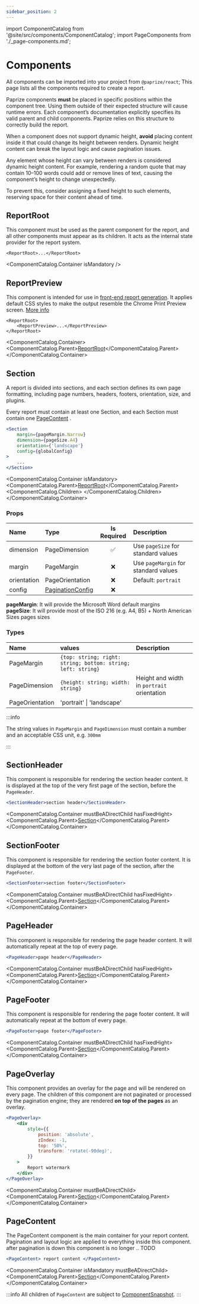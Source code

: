 ```yaml
---
sidebar_position: 2
---
```


import ComponentCatalog from '@site/src/components/ComponentCatalog';
import PageComponents from './\_page-components.md';

# Components

All components can be imported into your project from `@paprize/react`; This page lists all the components required to create a report.

Paprize components **must** be placed in specific positions within the component tree.
Using them outside of their expected structure will cause runtime errors.
Each component’s documentation explicitly specifies its valid parent and child components.
Paprize relies on this structure to correctly build the report.

When a component does not support dynamic height, **avoid** placing content inside it that could change its height between renders.
Dynamic height content can break the layout logic and cause pagination issues.

Any element whose height can vary between renders is considered dynamic height content.
For example, rendering a random quote that may contain 10–100 words could add or remove lines of text, causing the component’s height to change unexpectedly.

To prevent this, consider assigning a fixed height to such elements, reserving space for their content ahead of time.

## ReportRoot

This component must be used as the parent component for the report, and all other components must appear as its children. It acts as the internal state provider for the report system.

```
<ReportRoot>...</ReportRoot>
```

<ComponentCatalog.Container isMandatory />

## ReportPreview

This component is intended for use in [front-end report generation](/report-generation.md). It applies default CSS styles to make the output resemble the Chrome Print Preview screen. [More info](/react/report-preview.md)

```
<ReportRoot>
    <ReportPreview>...</ReportPreview>
</ReportRoot>
```

<ComponentCatalog.Container>
<ComponentCatalog.Parent>[ReportRoot](#reportroot)</ComponentCatalog.Parent>
</ComponentCatalog.Container>

## Section

A report is divided into sections, and each section defines its own page formatting, including page numbers, headers, footers, orientation, size, and plugins.

Every report must contain at least one Section, and each Section must contain one [PageContent](#pagecontent)
.

```jsx
<Section
    margin={pageMargin.Narrow}
    dimension={pageSize.A4}
    orientation={'landscape'}
    config={globalConfig}
>
    ...
</Section>
```

<ComponentCatalog.Container isMandatory>
<ComponentCatalog.Parent>[ReportRoot](#reportroot)</ComponentCatalog.Parent>
<ComponentCatalog.Children>
<PageComponents />
</ComponentCatalog.Children>
</ComponentCatalog.Container>

### Props

| Name        | Type                                  | Is Required | Description                          |
| :---------- | :------------------------------------ | :---------: | :----------------------------------- |
| dimension   | PageDimension                         |     ✅      | Use `pageSize` for standard values   |
| margin      | PageMargin                            |     ❌      | Use `pageMargin` for standard values |
| orientation | PageOrientation                       |     ❌      | Default: `portrait`                  |
| config      | [PaginationConfig](/configuration.md) |     ❌      |                                      |

**pageMargin**: It will provide the Microsoft Word default margins  
**pageSize**: It will provide most of the ISO 216 (e.g. A4, B5) + North American Sizes pages sizes

### Types

| Name            | values                                                       | Description                                |
| :-------------- | :----------------------------------------------------------- | :----------------------------------------- |
| PageMargin      | `{top: string; right: string; bottom: string; left: string}` |
| PageDimension   | `{height: string; width: string}`                            | Height and width in `portrait` orientation |
| PageOrientation | 'portrait' \| 'landscape'                                    |                                            |

:::info

The string values in `PageMargin` and `PageDimension` must contain a number and an acceptable CSS unit, e.g. `300mm`

:::

## SectionHeader

This component is responsible for rendering the section header content. It is displayed at the top of the very first page of the section, before the `PageHeader`.

```jsx
<SectionHeader>section header</SectionHeader>
```

<ComponentCatalog.Container mustBeADirectChild hasFixedHight>
<ComponentCatalog.Parent>[Section](#section)</ComponentCatalog.Parent>
</ComponentCatalog.Container>

## SectionFooter

This component is responsible for rendering the section footer content. It is displayed at the bottom of the very last page of the section, after the `PageFooter`.

```jsx
<SectionFooter>section footer</SectionFooter>
```

<ComponentCatalog.Container mustBeADirectChild hasFixedHight>
<ComponentCatalog.Parent>[Section](#section)</ComponentCatalog.Parent>
</ComponentCatalog.Container>

## PageHeader

This component is responsible for rendering the page header content. It will automatically repeat at the top of every page.

```jsx
<PageHeader>page header</PageHeader>
```

<ComponentCatalog.Container mustBeADirectChild hasFixedHight>
<ComponentCatalog.Parent>[Section](#section)</ComponentCatalog.Parent>
</ComponentCatalog.Container>

## PageFooter

This component is responsible for rendering the page footer content. It will automatically repeat at the bottom of every page.

```jsx
<PageFooter>page footer</PageFooter>
```

<ComponentCatalog.Container mustBeADirectChild hasFixedHight>
<ComponentCatalog.Parent>[Section](#section)</ComponentCatalog.Parent>
</ComponentCatalog.Container>

## PageOverlay

This component provides an overlay for the page and will be rendered on every page. The children of this component are not paginated or processed by the pagination engine; they are rendered **on top of the pages** as an overlay.

```jsx
<PageOverlay>
    <div
        style={{
            position: 'absolute',
            zIndex: -1,
            top: '50%',
            transform: 'rotate(-90deg)',
        }}
    >
        Report watermark
    </div>
</PageOverlay>
```

<ComponentCatalog.Container mustBeADirectChild>
<ComponentCatalog.Parent>[Section](#section)</ComponentCatalog.Parent>
</ComponentCatalog.Container>

## PageContent

The PageContent component is the main container for your report content. Pagination and layout logic are applied to everything inside this component. after pagination is down this component is no longer .. TODO

```jsx
<PageContent> report content </PageContent>
```

<ComponentCatalog.Container isMandatory mustBeADirectChild>
<ComponentCatalog.Parent>[Section](#section)</ComponentCatalog.Parent>
</ComponentCatalog.Container>

:::info
All children of `PageContent` are subject to [ComponentSnapshot](/react/component-snapshot.md).
:::
